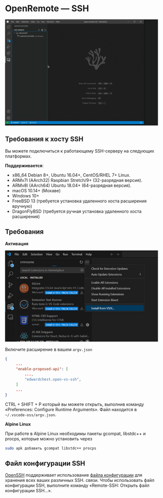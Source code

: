 # OpenRemote — SSH

![Открыть удаленный SSH](https://raw.githubusercontent.com/edwardchest/open-vs-ssh/master/docs/images/open-remote-ssh.gif)

## Требования к хосту SSH
Вы можете подключиться к работающему SSH-серверу на следующих платформах.

**Поддерживается**:

- x86_64 Debian 8+, Ubuntu 16.04+, CentOS/RHEL 7+ Linux.
- ARMv7l (AArch32) Raspbian Stretch/9+ (32-разрядная версия).
- ARMv8l (AArch64) Ubuntu 18.04+ (64-разрядная версия).
- macOS 10.14+ (Мохаве)
- Windows 10+
- FreeBSD 13 (требуется установка удаленного хоста расширения вручную)
- DragonFlyBSD (требуется ручная установка удаленного хоста расширения)

## Требования

**Активация**

![Установить](https://raw.githubusercontent.com/edwardchest/open-vs-ssh/master/docs/images/install.png)

Включите расширение в вашем `argv.json`


```json
{
     ...
     "enable-proposed-api": [
         ...,
         "edwardchest.open-vs-ssh",
     ]
     ...
}
```
CTRL + SHIFT + P
который вы можете открыть, выполнив команду «Preferences: Configure Runtime Arguments».
Файл находится в `~/.vscode-oss/argv.json`.

**Alpine Linux**

При работе в Alpine Linux необходимы пакеты gcompat, libstdc++ и procps, которые можно установить через
```bash
sudo apk добавить gcompat libstdc++ procps
```

## Файл конфигурации SSH

[OpenSSH](https://www.openssh.com/) поддерживает использование [файла конфигурации](https://linuxize.com/post/using-the-ssh-config-file/) для хранения всех ваших различных SSH. связи. Чтобы использовать файл конфигурации SSH, выполните команду «Remote-SSH: Открыть файл конфигурации SSH...».
